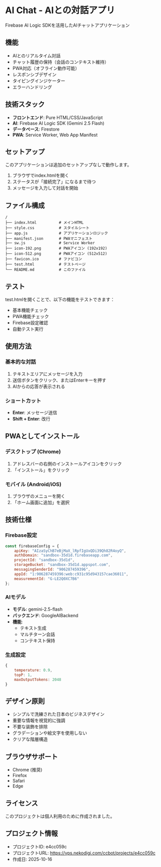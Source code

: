 # AI Chat - AIとの対話アプリ

Firebase AI Logic SDKを活用したAIチャットアプリケーション

## 機能

- AIとのリアルタイム対話
- チャット履歴の保持（会話のコンテキスト維持）
- PWA対応（オフライン動作可能）
- レスポンシブデザイン
- タイピングインジケーター
- エラーハンドリング

## 技術スタック

- **フロントエンド**: Pure HTML/CSS/JavaScript
- **AI**: Firebase AI Logic SDK (Gemini 2.5 Flash)
- **データベース**: Firestore
- **PWA**: Service Worker, Web App Manifest

## セットアップ

このアプリケーションは追加のセットアップなしで動作します。

1. ブラウザでindex.htmlを開く
2. ステータスが「接続完了」になるまで待つ
3. メッセージを入力して対話を開始

## ファイル構成

```
/
├── index.html          # メインHTML
├── style.css           # スタイルシート
├── app.js              # アプリケーションロジック
├── manifest.json       # PWAマニフェスト
├── sw.js               # Service Worker
├── icon-192.png        # PWAアイコン (192x192)
├── icon-512.png        # PWAアイコン (512x512)
├── favicon.ico         # ファビコン
├── test.html           # テストページ
└── README.md           # このファイル
```

## テスト

test.htmlを開くことで、以下の機能をテストできます：

- 基本機能チェック
- PWA機能チェック
- Firebase設定確認
- 自動テスト実行

## 使用方法

### 基本的な対話

1. テキストエリアにメッセージを入力
2. 送信ボタンをクリック、またはEnterキーを押す
3. AIからの応答が表示される

### ショートカット

- **Enter**: メッセージ送信
- **Shift + Enter**: 改行

## PWAとしてインストール

### デスクトップ (Chrome)
1. アドレスバーの右側のインストールアイコンをクリック
2. 「インストール」をクリック

### モバイル (Android/iOS)
1. ブラウザのメニューを開く
2. 「ホーム画面に追加」を選択

## 技術仕様

### Firebase設定

```javascript
const firebaseConfig = {
    apiKey: "AIzaSyChB7eBjMaX_lRpfIgUxQDi39Qh82R4oyQ",
    authDomain: "sandbox-35d1d.firebaseapp.com",
    projectId: "sandbox-35d1d",
    storageBucket: "sandbox-35d1d.appspot.com",
    messagingSenderId: "906287459396",
    appId: "1:906287459396:web:c931c95d943157cae36011",
    measurementId: "G-LE2Q0XC7B6"
};
```

### AIモデル

- **モデル**: gemini-2.5-flash
- **バックエンド**: GoogleAIBackend
- **機能**:
  - テキスト生成
  - マルチターン会話
  - コンテキスト保持

### 生成設定

```javascript
{
    temperature: 0.9,
    topP: 1,
    maxOutputTokens: 2048
}
```

## デザイン原則

- シンプルで洗練された日本のビジネスデザイン
- 重要な情報を視覚的に強調
- 不要な装飾を排除
- グラデーションや絵文字を使用しない
- クリアな階層構造

## ブラウザサポート

- Chrome (推奨)
- Firefox
- Safari
- Edge

## ライセンス

このプロジェクトは個人利用のために作成されました。

## プロジェクト情報

- プロジェクトID: e4cc059c
- プロジェクトURL: https://vps.nekodigi.com/ccbot/projects/e4cc059c
- 作成日: 2025-10-16
